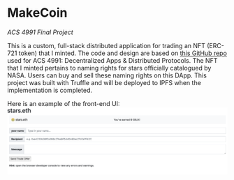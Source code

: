 # MakeCoin
<i>ACS 4991 Final Project</i>

This is a custom, full-stack distributed application for trading an NFT (ERC-721 token) that I minted. The code and design are based on [this GitHub repo](https://github.com/droxey/shoutouts.eth) used for ACS 4991: Decentralized Apps & Distributed Protocols. The NFT that I minted pertains to naming rights for stars officially catalogued by NASA. Users can buy and sell these naming rights on this DApp. This project was built with Truffle and will be deployed to IPFS when the implementation is completed.

Here is an example of the front-end UI:
<img width="1437" alt="Front-end UI" src="https://github.com/GSPuniani/MakeCoin/blob/main/StarDApp-UI.png?raw=true">
